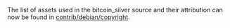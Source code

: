 The list of assets used in the bitcoin_silver source and their attribution can now be found in [contrib/debian/copyright](../contrib/debian/copyright).
